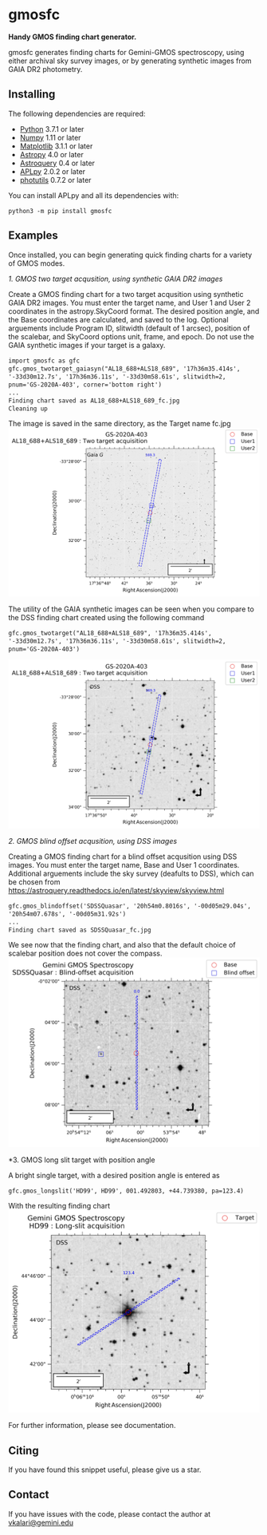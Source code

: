 gmosfc
==========

**Handy GMOS finding chart generator.**

gmosfc generates finding charts for Gemini-GMOS spectroscopy, using either archival sky survey images, or by generating synthetic images from GAIA DR2 photometry. 


Installing
----------

The following dependencies are required:

* [Python](https://www.python.org/download/releases/3.0/) 3.7.1 or later
* [Numpy](http://www.numpy.org) 1.11 or later
* [Matplotlib](http://www.matplotlib.org) 3.1.1 or later
* [Astropy](http://www.astropy.org) 4.0 or later
* [Astroquery](https://astroquery.readthedocs.io/en/latest/) 0.4 or later
* [APLpy](https://aplpy.github.io/) 2.0.2 or later
* [photutils](https://photutils.readthedocs.io/en/stable/) 0.7.2 or later

You can install APLpy and all its dependencies with:

    python3 -m pip install gmosfc
    


Examples
----------

Once installed, you can begin generating quick finding charts for a variety of GMOS modes.


*1. GMOS two target acqusition, using synthetic GAIA DR2 images*

Create a GMOS finding chart for a two target acqusition using synthetic GAIA DR2 images. You must enter the target name, and User 1 and User 2 coordinates in the astropy.SkyCoord format. The desired position angle, and the Base coordinates are calculated, and saved to the log.
Optional arguements include  Program ID, slitwidth (default of 1 arcsec), position of the scalebar, and SkyCoord options unit, frame, and epoch. Do not use the GAIA synthetic images if your target is a galaxy. 

    import gmosfc as gfc
    gfc.gmos_twotarget_gaiasyn("AL18_688+ALS18_689", '17h36m35.414s', '-33d30m12.7s', '17h36m36.11s', '-33d30m58.61s', slitwidth=2, pnum='GS-2020A-403', corner='bottom right')     
    ...
    Finding chart saved as AL18_688+ALS18_689_fc.jpg
    Cleaning up
    
The image is saved in the same directory, as the Target name fc.jpg    
![Image of ALS](https://github.com/astroquackers/gmosfc/blob/master/AL18_688%2BALS18_689_fc.jpg)

The utility of the GAIA synthetic images can be seen when you compare to the DSS finding chart created using the following command

    gfc.gmos_twotarget("AL18_688+ALS18_689", '17h36m35.414s', '-33d30m12.7s', '17h36m36.11s', '-33d30m58.61s', slitwidth=2, pnum='GS-2020A-403')
    
![Image of ALS](https://github.com/astroquackers/gmosfc/blob/master/AL18_688%2BALS18_689_dss.jpg)




*2. GMOS blind offset acqusition, using DSS images*

Creating a GMOS finding chart for a blind offset acqusition using DSS images. You must enter the target name, Base and User 1 coordinates. Additional arguements include the sky survey (deafults to DSS), which can be chosen from https://astroquery.readthedocs.io/en/latest/skyview/skyview.html  

    gfc.gmos_blindoffset('SDSSQuasar', '20h54m0.8016s', '-00d05m29.04s', '20h54m07.678s', '-00d05m31.92s')
    ...
    Finding chart saved as SDSSQuasar_fc.jpg    

We see now that the finding chart, and also that the default choice of scalebar position does not cover the compass.
![Image of quasar](https://github.com/astroquackers/gmosfc/blob/master/SDSSQuasar_fc.jpg)


*3. GMOS long slit target with position angle

A bright single target, with a desired position angle is entered as
    
    gfc.gmos_longslit('HD99', HD99', 001.492803, +44.739380, pa=123.4)
    
With the resulting finding chart
![HD99](https://github.com/astroquackers/gmosfc/blob/master/HD99_fc.jpg)
    

For further information, please see documentation.     
    
Citing
------

If you have found this snippet useful, please give us a star.


Contact
----------

If you have issues with the code, please contact the author at vkalari@gemini.edu
